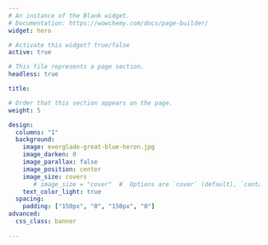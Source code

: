 ```yaml
---
# An instance of the Blank widget.
# Documentation: https://wowchemy.com/docs/page-builder/
widget: hero

# Activate this widget? true/false
active: true

# This file represents a page section.
headless: true

title: 

# Order that this section appears on the page.
weight: 5

design:
  columns: "1"
  background:
    image: everglade-great-blue-heron.jpg
    image_darken: 0
    image_parallax: false
    image_position: center
    image_size: covers
       # image_size = "cover"  #  Options are `cover` (default), `contain`, or `actual` size.
    text_color_light: true
  spacing:
    padding: ["150px", "0", "150px", "0"]
advanced:
  css_class: banner
  
---
```



